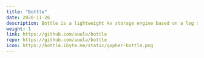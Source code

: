 ```yaml
---
title: "Bottle"
date: 2020-11-26
description: Bottle is a lightweight kv storage engine based on a log structured Hash Table.
weight: 1
link: https://github.com/auula/bottle
repo: https://github.com/auula/bottle
icon: https://bottle.ibyte.me/static/gopher-bottle.png
---
```


